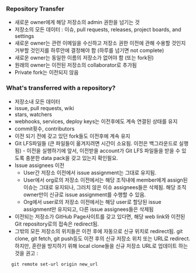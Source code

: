 ### Repository Transfer
 - 새로운 owner에게 해당 저장소의 admin 권한을 넘기는 것
 - 저장소의 모든 데이터 : 이슈, pull requests, releases, project boards, and settings
 - 새로운 owner는 관련 이메일을 수신하고 저장소 권한 이전에 관해 수용할 것인지 거부할 것인지를 하루안에 결정해야 함 (하루를 넘기면 not complete)
 - 새로운 owner는 동일한 이름의 저장소가 없어야 함 (또는 fork된)
 - 원래의 owner는 이전된 저장소의 collaborator로 추가됨 
 - Private fork는 이전되지 않음

### What's transferred with a repository?
  - 저장소내 모든 데이터
  - issue, pull requests, wiki
  - stars, watchers
  - webhooks, services, deploy keys는 이전후에도 계속 연결된 상태를 유지
  - commit횟수, contributors 
  - 이전 되기 전에 갖고 있던 fork들도 이전후에 계속 유지
  - Git LFS파일들 (큰 파일들이 옮겨지려면 시간이 소요됨. 이전은 백그라운드로 실행됨) - 이전을 실행하기에 앞서, 이전받을 account가 Git LFS 파일들을 받을 수 있도록 충분한 data pack을 갖고 있는지 확인필요.
  - Issue assignees 이전
     - User간 저장소 이전에서 issue assignment는 그대로 유지됨. 
     - User에서 org로의 저장소 이전에서는 해당 조직내에 member에게 assign된 이슈는 그대로 유지되나, 그러치 않은 이슈 assignees들은 삭제됨. 해당 조직 owner만이 신규로 issue assignment를 수행할 수 있음.
     - Org에서 user로의 저장소 이전에서는 해당 user로 할당된 issue assignment만 유지되고, 다른 issue assignees들은 삭제됨
  - 이전되는 저장소가 GitHub Page사이트를 갖고 있다면, 해당 web link와 이전된 Git repository로의 접속은 redirect됨.  
  - 그밖의 모든 저장소의 위치들은 이전 후에 자동으로 신규 위치로 redirect됨. git clone, git fetch, git push등도 이전 후의 신규 저장소 위치 또는 URL로 redirect. 하지만, 혼란을 방지하기 위해 local clone들을 신규 저장소 URL로 업데이트 하는 것을 권고 : 
  ``` 
    git remote set-url origin new_url
  ```
